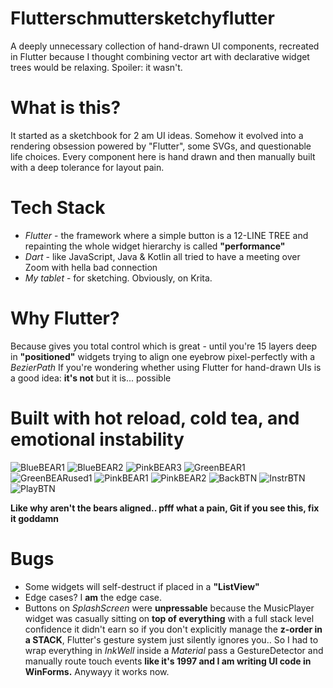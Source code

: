 # Flutterschmuttersketchyflutter
A deeply unnecessary collection of hand-drawn UI components, recreated in Flutter because I thought combining vector art with declarative widget trees would be relaxing. Spoiler: it wasn't.

# What is this?
It started as a sketchbook for 2 am UI ideas. Somehow it evolved into a rendering obsession powered by "Flutter", some SVGs, and questionable life choices. Every component here is hand drawn and then manually built with a deep tolerance for layout pain.

# Tech Stack
- *Flutter* - the framework where a simple button is a 12-LINE TREE and repainting the whole widget hierarchy is called **"performance"**
- *Dart* - like JavaScript, Java & Kotlin all tried to have a meeting over Zoom with hella bad connection
- *My tablet* - for sketching. Obviously, on Krita.

# Why Flutter? 
Because gives you total control which is great - until you're 15 layers deep in **"positioned"** widgets trying to align one eyebrow pixel-perfectly with a *BezierPath*
If you're wondering whether using Flutter for hand-drawn UIs is a good idea: **it's not** but it is... possible
# Built with hot reload, cold tea, and emotional instability
![BlueBEAR1](https://github.com/user-attachments/assets/8d679b92-2559-4bb7-bd08-e0be6fdcb10c)
![BlueBEAR2](https://github.com/user-attachments/assets/caf1c97a-2827-42e6-a97b-d0fd1a4e6fee)
![PinkBEAR3](https://github.com/user-attachments/assets/275cf3c8-0ce0-4a63-8e34-c3fa8f5d0131)
![GreenBEAR1](https://github.com/user-attachments/assets/0f07e86c-0fff-4f3a-af37-f85fd858ac3a)
![GreenBEARused1](https://github.com/user-attachments/assets/5b0fca39-c88c-4b54-82b0-413c00abb236)
![PinkBEAR1](https://github.com/user-attachments/assets/67208551-f181-4ae8-8dae-2f002c1547c0)
![PinkBEAR2](https://github.com/user-attachments/assets/a5fe4c7a-5ff2-4c2d-b0b8-f9da6e84df8a)
![BackBTN](https://github.com/user-attachments/assets/6acb79f1-051b-4cc3-a91e-51e53c8fdb9e)
![InstrBTN](https://github.com/user-attachments/assets/156395c7-4ebe-40a8-b30a-80b6d2272119)
![PlayBTN](https://github.com/user-attachments/assets/e554b12c-e564-4b2d-bb56-7fd32056e773)

**Like why aren't the bears aligned.. pfff what a pain, Git if you see this, fix it goddamn**

# Bugs
- Some widgets will self-destruct if placed in a **"ListView"**
- Edge cases? I **am** the edge case.
- Buttons on *SplashScreen* were **unpressable** because the MusicPlayer widget was casually sitting on **top of everything** with a full stack level confidence it didn't earn so if you don't explicitly manage the **z-order in a STACK**, Flutter's gesture system just silently ignores you.. So I had to wrap everything in *InkWell* inside a *Material* pass a GestureDetector and manually route touch events **like it's 1997 and I am writing UI code in WinForms.**
Anywayy it works now.
